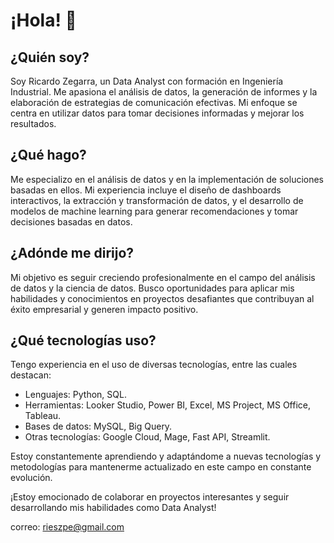 # ¡Hola! 👋

## ¿Quién soy?

Soy Ricardo Zegarra, un Data Analyst con formación en Ingeniería Industrial. Me apasiona el análisis de datos, la generación de informes y la elaboración de estrategias de comunicación efectivas. Mi enfoque se centra en utilizar datos para tomar decisiones informadas y mejorar los resultados.

## ¿Qué hago?

Me especializo en el análisis de datos y en la implementación de soluciones basadas en ellos. Mi experiencia incluye el diseño de dashboards interactivos, la extracción y transformación de datos, y el desarrollo de modelos de machine learning para generar recomendaciones y tomar decisiones basadas en datos.

## ¿Adónde me dirijo?

Mi objetivo es seguir creciendo profesionalmente en el campo del análisis de datos y la ciencia de datos. Busco oportunidades para aplicar mis habilidades y conocimientos en proyectos desafiantes que contribuyan al éxito empresarial y generen impacto positivo.

## ¿Qué tecnologías uso?

Tengo experiencia en el uso de diversas tecnologías, entre las cuales destacan:

- Lenguajes: Python, SQL.
- Herramientas: Looker Studio, Power BI, Excel, MS Project, MS Office, Tableau.
- Bases de datos: MySQL, Big Query.
- Otras tecnologías: Google Cloud, Mage, Fast API, Streamlit.

Estoy constantemente aprendiendo y adaptándome a nuevas tecnologías y metodologías para mantenerme actualizado en este campo en constante evolución.

¡Estoy emocionado de colaborar en proyectos interesantes y seguir desarrollando mis habilidades como Data Analyst!

correo: rieszpe@gmail.com
